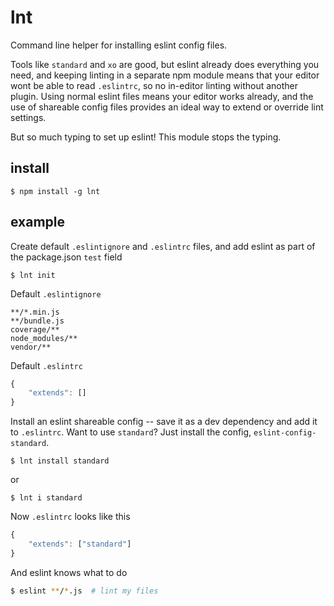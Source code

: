 # lnt

Command line helper for installing eslint config files.

Tools like `standard` and `xo` are good, but eslint already does everything you need, and keeping linting in a separate npm module means that your editor wont be able to read `.eslintrc`, so no in-editor linting without another plugin. Using normal eslint files means your editor works already, and the use of shareable config files provides an ideal way to extend or override lint settings.

But so much typing to set up eslint! This module stops the typing.


## install

    $ npm install -g lnt


## example

Create default `.eslintignore` and `.eslintrc` files, and add eslint as part of the package.json `test` field

    $ lnt init

Default `.eslintignore`
```
**/*.min.js
**/bundle.js
coverage/**
node_modules/**
vendor/**
```

Default `.eslintrc`
```js
{
    "extends": []
}
```

Install an eslint shareable config -- save it as a dev dependency and add it to `.eslintrc`. Want to use `standard`? Just install the config, `eslint-config-standard`. 

    $ lnt install standard
    
or

    $ lnt i standard

Now `.eslintrc` looks like this
```js
{
    "extends": ["standard"]
}
```

And eslint knows what to do

```bash
$ eslint **/*.js  # lint my files
```
